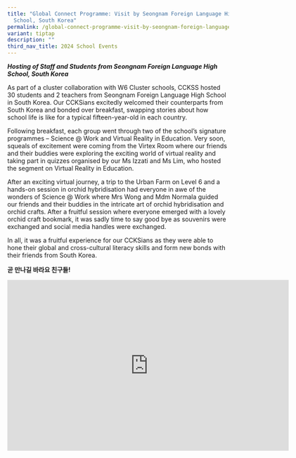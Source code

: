 ```yaml
---
title: "Global Connect Programme: Visit by Seongnam Foreign Language High
  School, South Korea"
permalink: /global-connect-programme-visit-by-seongnam-foreign-language-high-school-south-korea/
variant: tiptap
description: ""
third_nav_title: 2024 School Events
---
```

<p></p>
<p><strong><em>Hosting of Staff and Students from Seongnam Foreign Language High School, South Korea</em></strong>
</p>
<p>As part of a cluster collaboration with W6 Cluster schools, CCKSS hosted
30 students and 2 teachers from Seongnam Foreign Language High School in
South Korea. Our CCKSians excitedly welcomed their counterparts from South
Korea and bonded over breakfast, swapping stories about how school life
is like for a typical fifteen-year-old in each country.</p>
<p>Following breakfast, each group went through two of the school’s signature
programmes – Science @ Work and Virtual Reality in Education. Very soon,
squeals of excitement were coming from the Virtex Room where our friends
and their buddies were exploring the exciting world of virtual reality
and taking part in quizzes organised by our Ms Izzati and Ms Lim, who hosted
the segment on Virtual Reality in Education.</p>
<p>After an exciting virtual journey, a trip to the Urban Farm on Level 6
and a hands-on session in orchid hybridisation had everyone in awe of the
wonders of Science @ Work where Mrs Wong and Mdm Normala guided our friends
and their buddies in the intricate art of orchid hybridisation and orchid
crafts. After a fruitful session where everyone emerged with a lovely orchid
craft bookmark, it was sadly time to say good bye as souvenirs were exchanged
and social media handles were exchanged.</p>
<p>In all, it was a fruitful experience for our CCKSians as they were able
to hone their global and cross-cultural literacy skills and form new bonds
with their friends from South Korea.</p>
<p><strong>곧 만나길 바라요 친구들!</strong>
</p>
<p></p>
<div class="iframe-wrapper">
<iframe height="389" width="640" allowfullscreen="true" frameborder="0" src="https://docs.google.com/presentation/d/e/2PACX-1vRTHC_JRiSW395Xx3U8zOnuESqNKCOfoaMV9aBM6nwIQaSQQCzuF-DrRANupQOqlw/embed?start=true&amp;loop=true&amp;delayms=3000"></iframe>
</div>
<p></p>